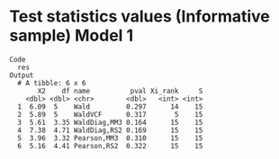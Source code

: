 # Test statistics values (Informative sample) Model 1

    Code
      res
    Output
      # A tibble: 6 x 6
           X2    df name          pval Xi_rank     S
        <dbl> <dbl> <chr>        <dbl>   <int> <int>
      1  6.09  5    Wald         0.297      14    15
      2  5.89  5    WaldVCF      0.317       5    15
      3  5.61  3.35 WaldDiag,MM3 0.164      15    15
      4  7.38  4.71 WaldDiag,RS2 0.169      15    15
      5  3.96  3.32 Pearson,MM3  0.310      15    15
      6  5.16  4.41 Pearson,RS2  0.322      15    15

